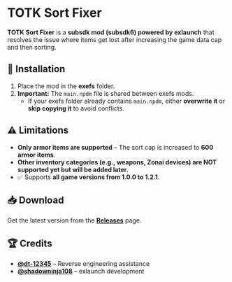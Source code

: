 # TOTK Sort Fixer  

**TOTK Sort Fixer** is a **subsdk mod (subsdk6) powered by exlaunch** that resolves the issue where items get lost after increasing the game data cap and then sorting.  

## 🚀 Installation  

1. Place the mod in the **exefs** folder.  
2. **Important:** The `main.npdm` file is shared between exefs mods.  
   - If your exefs folder already contains `main.npdm`, either **overwrite it** or **skip copying it** to avoid conflicts.  

## ⚠️ Limitations  

- **Only armor items are supported** – The sort cap is increased to **600 armor items**.  
- **Other inventory categories (e.g., weapons, Zonai devices) are NOT supported yet but will be added later.**  
- ✅ Supports **all game versions from 1.0.0 to 1.2.1**.  

## 📥 Download  

Get the latest version from the **[Releases](https://github.com/MediaMoots/TOTK_SortFixer/releases)** page.  

## 🏆 Credits  

- **[@dt-12345](https://github.com/dt-12345)** – Reverse engineering assistance  
- **[@shadowninja108](https://github.com/shadowninja108)** – exlaunch development  
